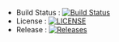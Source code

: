 - Build Status : [![Build Status](https://travis-ci.org/callumzw/sem.svg?branch=master)](https://travis-ci.org/callumzw/sem)
- License : [![LICENSE](https://img.shields.io/github/license/callumzw/sem.svg?style=flat-square)](https://github.com/callumzw/sem/blob/master/LICENSE)
- Release : [![Releases](https://img.shields.io/github/release/callumzw/sem/all.svg?style=flat-square)](https://github.com/callumzw/sem/releases)